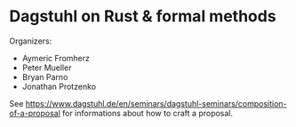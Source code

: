# Dagstuhl on Rust & formal methods

Organizers: 
- Aymeric Fromherz
- Peter Mueller
- Bryan Parno
- Jonathan Protzenko

See
https://www.dagstuhl.de/en/seminars/dagstuhl-seminars/composition-of-a-proposal
for informations about how to craft a proposal.
